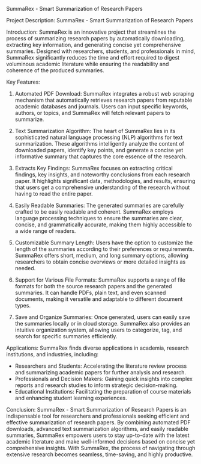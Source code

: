 SummaRex - Smart Summarization of Research Papers

Project Description: SummaRex - Smart Summarization of Research Papers

Introduction:
SummaRex is an innovative project that streamlines the process of summarizing research papers by automatically downloading, extracting key information, and generating concise yet comprehensive summaries. Designed with researchers, students, and professionals in mind, SummaRex significantly reduces the time and effort required to digest voluminous academic literature while ensuring the readability and coherence of the produced summaries.

Key Features:
1. Automated PDF Download:
SummaRex integrates a robust web scraping mechanism that automatically retrieves research papers from reputable academic databases and journals. Users can input specific keywords, authors, or topics, and SummaRex will fetch relevant papers to summarize.

2. Text Summarization Algorithm:
The heart of SummaRex lies in its sophisticated natural language processing (NLP) algorithms for text summarization. These algorithms intelligently analyze the content of downloaded papers, identify key points, and generate a concise yet informative summary that captures the core essence of the research.

3. Extracts Key Findings:
SummaRex focuses on extracting critical findings, key insights, and noteworthy conclusions from each research paper. It highlights significant data, methodologies, and results, ensuring that users get a comprehensive understanding of the research without having to read the entire paper.

4. Easily Readable Summaries:
The generated summaries are carefully crafted to be easily readable and coherent. SummaRex employs language processing techniques to ensure the summaries are clear, concise, and grammatically accurate, making them highly accessible to a wide range of readers.

5. Customizable Summary Length:
Users have the option to customize the length of the summaries according to their preferences or requirements. SummaRex offers short, medium, and long summary options, allowing researchers to obtain concise overviews or more detailed insights as needed.

6. Support for Various File Formats:
SummaRex supports a range of file formats for both the source research papers and the generated summaries. It can handle PDFs, plain text, and even scanned documents, making it versatile and adaptable to different document types.

7. Save and Organize Summaries:
Once generated, users can easily save the summaries locally or in cloud storage. SummaRex also provides an intuitive organization system, allowing users to categorize, tag, and search for specific summaries efficiently.

Applications:
SummaRex finds diverse applications in academia, research institutions, and industries, including:

- Researchers and Students: Accelerating the literature review process and summarizing academic papers for further analysis and research.
- Professionals and Decision Makers: Gaining quick insights into complex reports and research studies to inform strategic decision-making.
- Educational Institutions: Facilitating the preparation of course materials and enhancing student learning experiences.

Conclusion:
SummaRex - Smart Summarization of Research Papers is an indispensable tool for researchers and professionals seeking efficient and effective summarization of research papers. By combining automated PDF downloads, advanced text summarization algorithms, and easily readable summaries, SummaRex empowers users to stay up-to-date with the latest academic literature and make well-informed decisions based on concise yet comprehensive insights. With SummaRex, the process of navigating through extensive research becomes seamless, time-saving, and highly productive.
